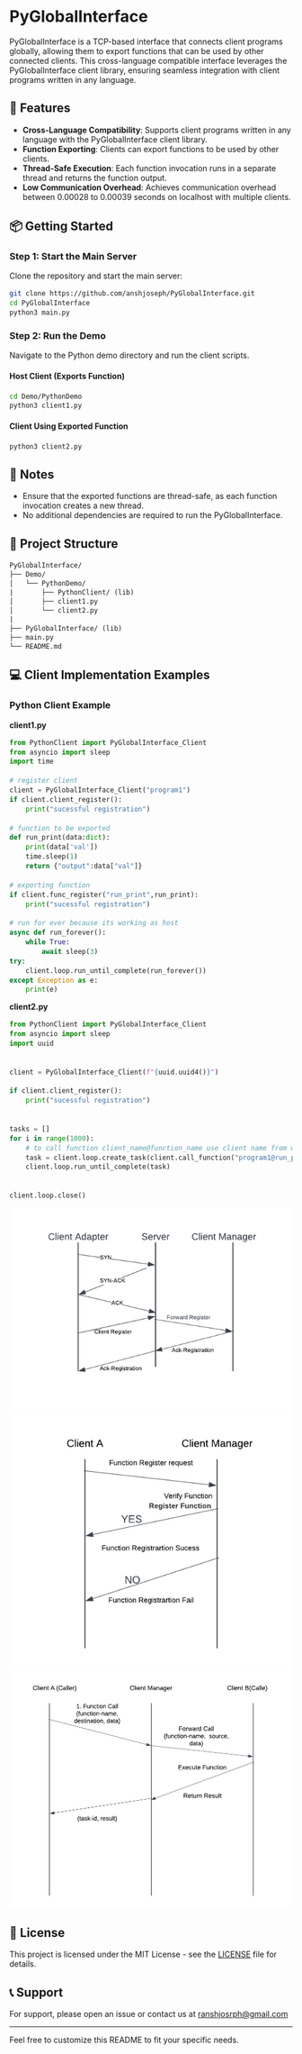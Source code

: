 # PyGlobalInterface

<!-- ![PyGlobalInterface Logo](https://yourlogo.com/logo.png) -->

PyGlobalInterface is a TCP-based interface that connects client programs globally, allowing them to export functions that can be used by other connected clients. This cross-language compatible interface leverages the PyGlobalInterface client library, ensuring seamless integration with client programs written in any language. 

## 🚀 Features
- **Cross-Language Compatibility**: Supports client programs written in any language with the PyGlobalInterface client library.
- **Function Exporting**: Clients can export functions to be used by other clients.
- **Thread-Safe Execution**: Each function invocation runs in a separate thread and returns the function output.
- **Low Communication Overhead**: Achieves communication overhead between 0.00028 to 0.00039 seconds on localhost with multiple clients.

## 📦 Getting Started

### Step 1: Start the Main Server
Clone the repository and start the main server:

```bash
git clone https://github.com/anshjoseph/PyGlobalInterface.git
cd PyGlobalInterface
python3 main.py
```

### Step 2: Run the Demo

Navigate to the Python demo directory and run the client scripts.

#### Host Client (Exports Function)
```bash
cd Demo/PythonDemo
python3 client1.py
```

#### Client Using Exported Function
```bash
python3 client2.py
```

## 📝 Notes
- Ensure that the exported functions are thread-safe, as each function invocation creates a new thread.
- No additional dependencies are required to run the PyGlobalInterface.

## 📁 Project Structure
```
PyGlobalInterface/
├── Demo/
│   └── PythonDemo/
|       ├── PythonClient/ (lib)
│       ├── client1.py
│       └── client2.py
|
├── PyGlobalInterface/ (lib)
├── main.py
└── README.md
```

## 💻 Client Implementation Examples

### Python Client Example
**client1.py**
```python
from PythonClient import PyGlobalInterface_Client
from asyncio import sleep
import time 

# register client
client = PyGlobalInterface_Client("program1")
if client.client_register():
    print("sucessful registration")

# function to be exported
def run_print(data:dict):
    print(data['val'])
    time.sleep(1)
    return {"output":data["val"]}

# exporting function    
if client.func_register("run_print",run_print):
    print("sucessful registration")

# run for ever because its working as host    
async def run_forever():
    while True:
        await sleep(3)
try:
    client.loop.run_until_complete(run_forever())
except Exception as e:
    print(e)

```

**client2.py**
```python
from PythonClient import PyGlobalInterface_Client
from asyncio import sleep
import uuid


client = PyGlobalInterface_Client(f"{uuid.uuid4()}")

if client.client_register():
    print("sucessful registration")


tasks = []
for i in range(1000):
    # to call function client_name@function_name use client name from which you want to call the function
    task = client.loop.create_task(client.call_function("program1@run_print",data={"val":f"hello from {client.client_name}"}))
    client.loop.run_until_complete(task)


client.loop.close()

```

![Client Register](PyGlobalInterface/Src/Clientregister.png)
![Function Register](PyGlobalInterface/Src/Functionregister.png)
![Function Call](PyGlobalInterface/Src/Functioncall.png)





## 📄 License
This project is licensed under the MIT License - see the [LICENSE](LICENSE) file for details.

## 📞 Support
For support, please open an issue or contact us at ranshjosrph@gmail.com

---

Feel free to customize this README to fit your specific needs.
